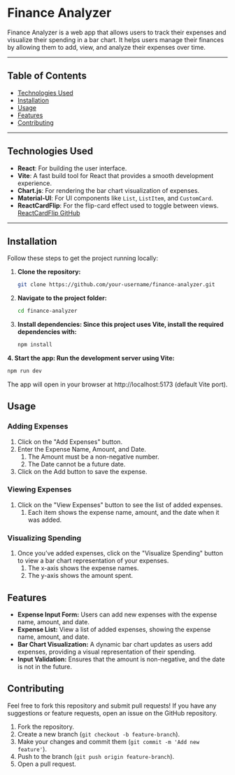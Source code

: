 # Finance Analyzer

Finance Analyzer is a web app that allows users to track their expenses and visualize their spending in a bar chart. It helps users manage their finances by allowing them to add, view, and analyze their expenses over time.

---

## **Table of Contents**

- [Technologies Used](#technologies-used)
- [Installation](#installation)
- [Usage](#usage)
- [Features](#features)
- [Contributing](#contributing)

---

## **Technologies Used**

- **React**: For building the user interface.
- **Vite**: A fast build tool for React that provides a smooth development experience.
- **Chart.js**: For rendering the bar chart visualization of expenses.
- **Material-UI**: For UI components like `List`, `ListItem`, and `CustomCard`.
- **ReactCardFlip**: For the flip-card effect used to toggle between views. [ReactCardFlip GitHub](https://github.com/AaronCCWong/react-card-flip)

---

## **Installation**

Follow these steps to get the project running locally:

1. **Clone the repository:**

   ```bash
   git clone https://github.com/your-username/finance-analyzer.git
   ```

2. **Navigate to the project folder:**

    ```bash
    cd finance-analyzer
    ```

3. **Install dependencies: Since this project uses Vite, install the required dependencies with:**

    ```bash 
    npm install
    ```

**4. Start the app: Run the development server using Vite:**

```bash
npm run dev
```

The app will open in your browser at http://localhost:5173 (default Vite port).

## Usage

### Adding Expenses

1. Click on the "Add Expenses" button.
2. Enter the Expense Name, Amount, and Date.
    1. The Amount must be a non-negative number.
    2. The Date cannot be a future date.
3. Click on the Add button to save the expense.

### Viewing Expenses

1. Click on the "View Expenses" button to see the list of added expenses.
    1. Each item shows the expense name, amount, and the date when it was added.

### Visualizing Spending

1. Once you’ve added expenses, click on the "Visualize Spending" button to view a bar chart representation of your expenses.
    1. The x-axis shows the expense names.
    2. The y-axis shows the amount spent.

## Features

- **Expense Input Form:** Users can add new expenses with the expense name, amount, and date.
- **Expense List:** View a list of added expenses, showing the expense name, amount, and date.
- **Bar Chart Visualization:** A dynamic bar chart updates as users add expenses, providing a visual representation of their spending.
- **Input Validation:** Ensures that the amount is non-negative, and the date is not in the future.

## Contributing

Feel free to fork this repository and submit pull requests! If you have any suggestions or feature requests, open an issue on the GitHub repository.

1. Fork the repository.
2. Create a new branch (`git checkout -b feature-branch`).
3. Make your changes and commit them (`git commit -m 'Add new feature'`).
4. Push to the branch (`git push origin feature-branch`).
5. Open a pull request.
